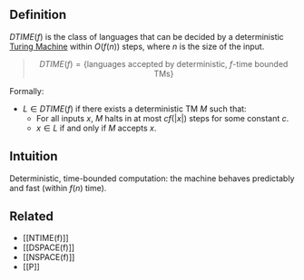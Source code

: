 ## Definition
$DTIME(f)$ is the class of languages that can be decided by a deterministic [Turing Machine](Turing%20Machines.md) within $O(f(n))$ steps, where $n$ is the size of the input.

> $$DTIME(f) = \lbrace \text{languages accepted by deterministic, $f$-time bounded TMs} \rbrace$$

Formally:
- $L \in DTIME(f)$ if there exists a deterministic TM $M$ such that:
  - For all inputs $x$, $M$ halts in at most $cf(|x|)$ steps for some constant $c$.
  - $x \in L$ if and only if $M$ accepts $x$.

## Intuition
Deterministic, time-bounded computation: the machine behaves predictably and fast (within $f(n)$ time).

## Related
- [[NTIME(f)]]
- [[DSPACE(f)]]
- [[NSPACE(f)]]
- [[P]]
